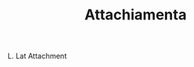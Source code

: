 ---
title: Attachiamenta
letter: A
permalink: "/definitions/attachiamenta.html"
body: L. Lat Attachment
published_at: '2018-07-07'
source: Black's Law Dictionary
layout: post
---